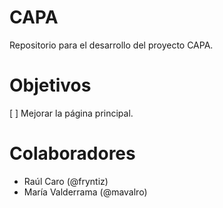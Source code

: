 # CAPA
Repositorio para el desarrollo del proyecto CAPA.

# Objetivos
[ ] Mejorar la página principal.

# Colaboradores
- Raúl Caro (@fryntiz)
- María Valderrama (@mavalro) 

